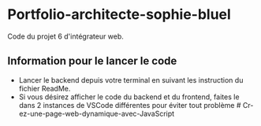 # Portfolio-architecte-sophie-bluel

Code du projet 6 d'intégrateur web.

## Information pour le lancer le code

 - Lancer le backend depuis votre terminal en suivant les instruction du fichier ReadMe.
 - Si vous désirez afficher le code du backend et du frontend, faites le dans 2 instances de VSCode différentes pour éviter tout problème
#   C r - e z - u n e - p a g e - w e b - d y n a m i q u e - a v e c - J a v a S c r i p t  
 